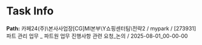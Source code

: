 # Task Info

**Path:** 카페24(주)\본사사업장\[CG]MI본부\Y쇼핑센터팀\전략2 / mypark / [273931] 파트 관리 업무 _ 파트원 업무 진행사항 관련 요청_논의 / 2025-08-01_00-00-00


